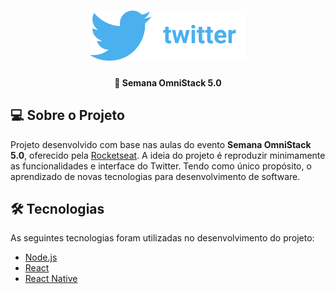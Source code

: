 <h1 align="center">
  <img alt="Twitter" title="#Twitter" src=".github/logo.png" width="250px" />
</h1>

<h4 align="center">
  🚀 Semana OmniStack 5.0
</h4>

## 💻 Sobre o Projeto

Projeto desenvolvido com base nas aulas do evento **Semana OmniStack 5.0**, oferecido pela [Rocketseat](rocketseat).
A ideia do projeto é reproduzir minimamente as funcionalidades e interface do Twitter. Tendo como único propósito, o aprendizado de novas tecnologias para desenvolvimento de software.

## 🛠 Tecnologias

As seguintes tecnologias foram utilizadas no desenvolvimento do projeto:

- [Node.js](nodejs)
- [React](reactjs)
- [React Native](reactnative)

[rocketseat]: https://rocketseat.com.br/
[nodejs]: https://nodejs.org/en/
[reactjs]: https://reactjs.org/
[reactnative]: https://facebook.github.io/react-native/
